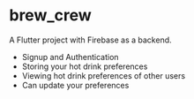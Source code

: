 # brew_crew

A Flutter project with Firebase as a backend.

- Signup and Authentication
- Storing your hot drink preferences
- Viewing hot drink preferences of other users
- Can update your preferences 

